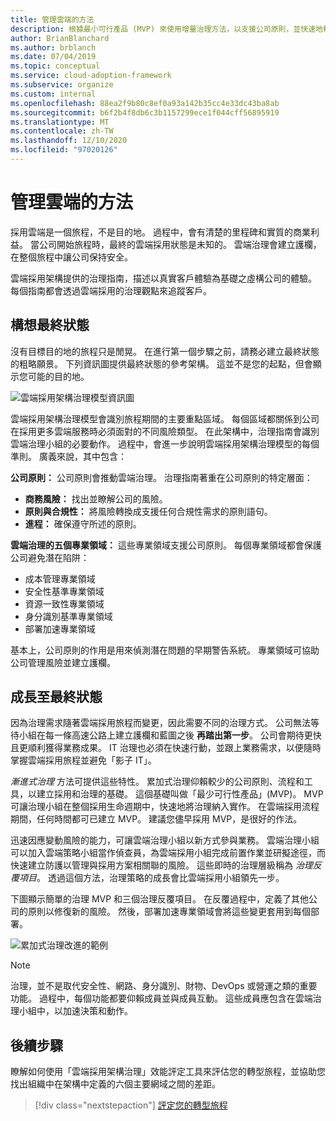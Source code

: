 ```yaml
---
title: 管理雲端的方法
description: 根據最小可行產品 (MVP) 來使用增量治理方法，以支援公司原則，並快速地移往雲端採用。
author: BrianBlanchard
ms.author: brblanch
ms.date: 07/04/2019
ms.topic: conceptual
ms.service: cloud-adoption-framework
ms.subservice: organize
ms.custom: internal
ms.openlocfilehash: 88ea2f9b80c8ef0a93a142b35cc4e33dc43ba8ab
ms.sourcegitcommit: b6f2b4f8db6c3b1157299ece1f044cff56895919
ms.translationtype: MT
ms.contentlocale: zh-TW
ms.lasthandoff: 12/10/2020
ms.locfileid: "97020126"
---
```

# <a name="govern-methodology-for-the-cloud"></a>管理雲端的方法

採用雲端是一個旅程，不是目的地。 過程中，會有清楚的里程碑和實質的商業利益。 當公司開始旅程時，最終的雲端採用狀態是未知的。 雲端治理會建立護欄，在整個旅程中讓公司保持安全。

雲端採用架構提供的治理指南，描述以真實客戶體驗為基礎之虛構公司的體驗。 每個指南都會透過雲端採用的治理觀點來追蹤客戶。

## <a name="envision-an-end-state"></a>構想最終狀態

沒有目標目的地的旅程只是閒晃。 在進行第一個步驟之前，請務必建立最終狀態的粗略願景。 下列資訊圖提供最終狀態的參考架構。 這並不是您的起點，但會顯示您可能的目的地。

![雲端採用架構治理模型資訊圖](../_images/operational-transformation-govern-large.png)

雲端採用架構治理模型會識別旅程期間的主要重點區域。 每個區域都關係到公司在採用更多雲端服務時必須面對的不同風險類型。 在此架構中，治理指南會識別雲端治理小組的必要動作。 過程中，會進一步說明雲端採用架構治理模型的每個準則。 廣義來說，其中包含：

**公司原則：** 公司原則會推動雲端治理。 治理指南著重在公司原則的特定層面：

- **商務風險：** 找出並瞭解公司的風險。
- **原則與合規性：** 將風險轉換成支援任何合規性需求的原則語句。
- **進程：** 確保遵守所述的原則。

**雲端治理的五個專業領域：** 這些專業領域支援公司原則。 每個專業領域都會保護公司避免潛在陷阱：

- 成本管理專業領域
- 安全性基準專業領域
- 資源一致性專業領域
- 身分識別基準專業領域
- 部署加速專業領域

基本上，公司原則的作用是用來偵測潛在問題的早期警告系統。 專業領域可協助公司管理風險並建立護欄。

## <a name="grow-to-the-end-state"></a>成長至最終狀態

因為治理需求隨著雲端採用旅程而變更，因此需要不同的治理方式。 公司無法等待小組在每一條高速公路上建立護欄和藍圖之後 **再踏出第一步**。 公司會期待更快且更順利獲得業務成果。 IT 治理也必須在快速行動，並跟上業務需求，以便隨時掌握雲端採用旅程並避免「影子 IT」。

*漸進式治理* 方法可提供這些特性。 累加式治理仰賴較少的公司原則、流程和工具，以建立採用和治理的基礎。 這個基礎叫做「最少可行性產品」(MVP)。 MVP 可讓治理小組在整個採用生命週期中，快速地將治理納入實作。 在雲端採用流程期間，任何時間都可已建立 MVP。 建議您儘早採用 MVP，是很好的作法。

迅速因應變動風險的能力，可讓雲端治理小組以新方式參與業務。 雲端治理小組可以加入雲端策略小組當作偵查員，為雲端採用小組完成前置作業並研擬途徑，而快速建立防護以管理與採用方案相關聯的風險。 這些即時的治理層級稱為 *治理反覆項目*。 透過這個方法，治理策略的成長會比雲端採用小組領先一步。

下圖顯示簡單的治理 MVP 和三個治理反覆項目。 在反覆過程中，定義了其他公司的原則以修復新的風險。 然後，部署加速專業領域會將這些變更套用到每個部署。

![累加式治理改進的範例](../_images/govern/incremental-governance-example.png)

> [!NOTE]
> 治理，並不是取代安全性、網路、身分識別、財物、DevOps 或營運之類的重要功能。 過程中，每個功能都要仰賴成員並與成員互動。 這些成員應包含在雲端治理小組中，以加速決策和動作。

## <a name="next-steps"></a>後續步驟

瞭解如何使用「雲端採用架構治理」效能評定工具來評估您的轉型旅程，並協助您找出組織中在架構中定義的六個主要網域之間的差距。

> [!div class="nextstepaction"]
> [評定您的轉型旅程](./benchmark.md)
